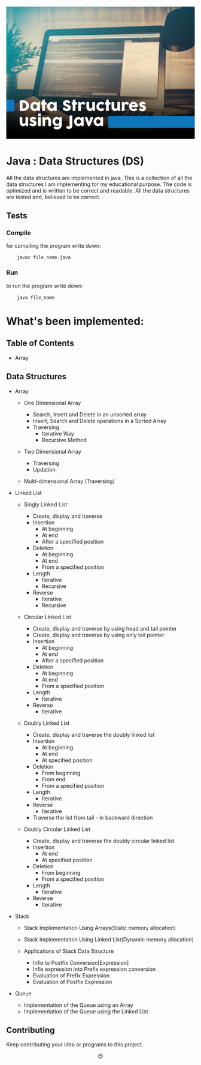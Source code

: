 <p align="center"><img src="pictures/DS.png"></p>

# Java : Data Structures (DS)
All the data structures are implemented in java.
This is a collection of all the data structures I am implementing for my educational purpose. The code is optimized and is written to be correct and readable. All the data structures are tested and, believed to be correct.

## Tests

### Compile
for compiling the program write down:
```
	javac file_name.java
```

### Run
to run the program write down:
```
	java file_name
```

# What's been implemented:

## Table of Contents

- Array

## Data Structures

- Array

	- One Dimensional Array
		- Search, Insert and Delete in an unsorted array
		- Insert, Search and Delete operations in a Sorted Array
		- Traversing 
			- Iterative Way
			- Recursive Method

	- Two Dimensional Array
		- Traversing
		- Updation

	- Multi-dimensional Array (Traversing)

- Linked List

	- Singly Linked List
		- Create, display and traverse
		- Insertion
			- At beginning
			- At end
			- After a specified position
		- Deletion
			- At beginning
			- At end
			- From a specified position
		- Length
			- Iterative
			- Recursive
		- Reverse
			- Iterative
			- Recursive

	- Circular Linked List
		- Create, display and traverse by using head and tail pointer
		- Create, display and traverse by using only tail pointer
		- Insertion
			- At beginning
			- At end
			- After a specified position
		- Deletion
			- At beginning
			- At end
			- From a specified position
		- Length
			- Iterative
		- Reverse
			- Iterative

	- Doubly Linked List
		- Create, display and traverse the doubly linked list
		- Insertion
			- At beginning
			- At end
			- At specified position
		- Deletion
			- From beginning
			- From end
			- From a specified position
		- Length
			- Iterative
		- Reverse
			- Iterative
		- Traverse the list from tail - in backward direction

	- Doubly Circular Linked List
		- Create, display and traverse the doubly circular linked list
		- Insertion
			- At end
			- At specified position
		- Deletion
			- From beginning
			- From a specified position
		- Length
			- Iterative
		- Reverse
			- Iterative

- Stack

	- Stack Implementation Using Arrays(Static memory allocation)
	- Stack Implementation Using Linked List(Dynamic memory allocation)

	- Applications of Stack Data Structure

		- Infix to Postfix Conversion[Expression]
		- Infix expression into Prefix expression conversion
		- Evaluation of Prefix Expression
		- Evaluation of Postfix Expression

- Queue

	- Implementation of the Queue using an Array
	- Implementation of the Queue using the Linked List

## Contributing
Keep contributing your idea or programs to this project.

<p align="center">😊</p>